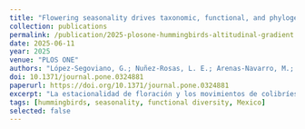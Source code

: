 ```yaml
---
title: "Flowering seasonality drives taxonomic, functional, and phylogenetic diversity of hummingbirds along an altitudinal gradient in northwestern Mexico"
collection: publications
permalink: /publication/2025-plosone-hummingbirds-altitudinal-gradient.md
date: 2025-06-11
year: 2025
venue: "PLOS ONE"
authors: "López-Segoviano, G.; Nuñez-Rosas, L. E.; Arenas-Navarro, M.; Huerta-Ramos, G.; Arizmendi, M. del C."
doi: 10.1371/journal.pone.0324881
paperurl: https://doi.org/10.1371/journal.pone.0324881
excerpt: "La estacionalidad de floración y los movimientos de colibríes estructuran la diversidad a lo largo de un gradiente altitudinal."
tags: [hummingbirds, seasonality, functional diversity, Mexico]
selected: false
---
```


